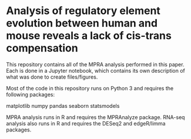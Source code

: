 # Analysis of regulatory element evolution between human and mouse reveals a lack of cis-trans compensation

This repository contains all of the MPRA analysis performed in this paper. Each is done in a Jupyter notebook, which contains its own description of what was done to create files/figures.

Most of the code in this repository runs on Python 3 and requires the following packages:

matplotlib
numpy
pandas
seaborn
statsmodels

MPRA analysis runs in R and requires the MPRAnalyze package. RNA-seq analysis also runs in R and requires the DESeq2 and edgeR/limma packages.
